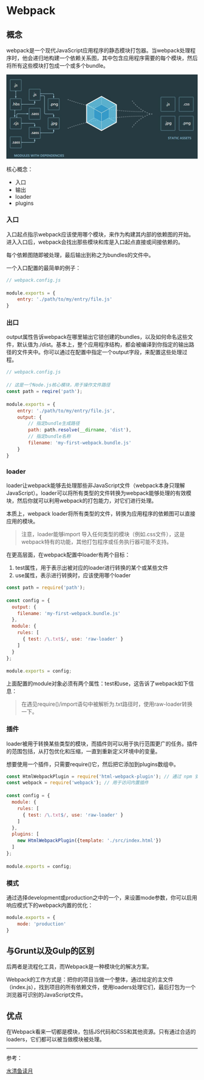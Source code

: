 # Webpack

## 概念

webpack是一个现代JavaScript应用程序的静态模块打包器。当webpack处理程序时，他会递归地构建一个依赖关系图，其中包含应用程序需要的每个模块，然后将所有这些模块打包成一个或多个bundle。

![webpack](./webpack.JPG)

核心概念：

- 入口
- 输出
- loader
- plugins

### 入口

入口起点指示webpack应该使用哪个模块，来作为构建其内部的依赖图的开始。进入入口后，webpack会找出那些模块和库是入口起点直接或间接依赖的。

每个依赖图随即被处理，最后输出到称之为bundles的文件中。

一个入口配置的最简单的例子：

```js
// webpack.config.js

module.exports = {
    entry: './path/to/my/entry/file.js'
}
```

### 出口

output属性告诉webpack在哪里输出它锁创建的bundles，以及如何命名这些文件，默认值为./dist。基本上，整个应用程序结构，都会被编译到你指定的输出路径的文件夹中。你可以通过在配置中指定一个output字段，来配置这些处理过程。

```js
// webpack.config.js

// 这是一个Node.js核心模块，用于操作文件路径
const path = reqire('path');

module.exports = {
    entry: './path/to/my/entry/file.js',
    output: {
        // 指定bundle生成路径
        path: path.resolve(__dirname, 'dist'),
        // 指定bundle名称
        filename: 'my-first-webpack.bundle.js'
    }
}
```

### loader

loader让webpack能够去处理那些非JavaScript文件（webpack本身只理解JavaScript）。loader可以将所有类型的文件转换为webpack能够处理的有效模块，然后你就可以利用webpack的打包能力，对它们进行处理。

本质上，webpack loader将所有类型的文件，转换为应用程序的依赖图可以直接应用的模块。

> 注意，loader能够import 导入任何类型的模块（例如.css文件），这是webpack特有的功能，其他打包程序或任务执行器可能不支持。

在更高层面，在webpack配置中loader有两个目标：

1. test属性，用于表示出被对应的loader进行转换的某个或某些文件
2. use属性，表示进行转换时，应该使用哪个loader

```js
const path = require('path');

const config = {
  output: {
    filename: 'my-first-webpack.bundle.js'
  },
  module: {
    rules: [
      { test: /\.txt$/, use: 'raw-loader' }
    ]
  }
};

module.exports = config;
```

上面配置的module对象必须有两个属性：test和use，这告诉了webpack如下信息：

> 在遇见require()/import语句中被解析为.txt路径时，使用raw-loader转换一下。 

### 插件

loader被用于转换某些类型的模块，而插件则可以用于执行范围更广的任务。插件的范围包括，从打包优化和压缩，一直到重新定义环境中的变量。

想要使用一个插件，只需要require()它，然后把它添加到plugins数组中。

```js
const HtmlWebpackPlugin = require('html-webpack-plugin'); // 通过 npm 安装
const webpack = require('webpack'); // 用于访问内置插件

const config = {
  module: {
    rules: [
      { test: /\.txt$/, use: 'raw-loader' }
    ]
  },
  plugins: [
    new HtmlWebpackPlugin({template: './src/index.html'})
  ]
};

module.exports = config;
```

### 模式

通过选择development或production之中的一个，来设置mode参数，你可以启用响应模式下的webpack内置的优化：

```js
module.exports = {
    mode: 'production'
}
```

## 与Grunt以及Gulp的区别

后两者是流程化工具，而Webpack是一种模块化的解决方案。

Webpack的工作方式是：把你的项目当做一个整体，通过给定的主文件（index.js），找到项目的所有依赖文件，使用loaders处理它们，最后打包为一个浏览器可识别的JavaScript文件。

## 优点

在Webpack看来一切都是模块，包括JS代码和CSS和其他资源。只有通过合适的loaders，它们都可以被当做模块被处理。

---

参考：

[水清鱼读月](https://www.jianshu.com/u/9136f35642f1)